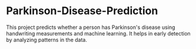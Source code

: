 # Parkinson-Disease-Prediction
This project predicts whether a person has Parkinson's disease using handwriting measurements and machine learning. It helps in early detection by analyzing patterns in the data.
